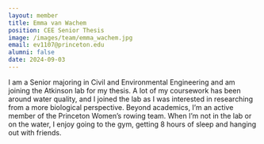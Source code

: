 ```yaml
---
layout: member
title: Emma van Wachem
position: CEE Senior Thesis
image: /images/team/emma_wachem.jpg
email: ev1107@princeton.edu
alumni: false
date: 2024-09-03
---
```


I am a Senior majoring in Civil and Environmental Engineering and am joining the Atkinson lab for my thesis. A lot of my coursework has been around water quality, and I joined the lab as I was interested in researching from a more biological perspective.
Beyond academics, I’m an active member of the Princeton Women’s rowing team. When I’m not in the lab or on the water, I enjoy going to the gym, getting 8 hours of sleep and hanging out with friends.